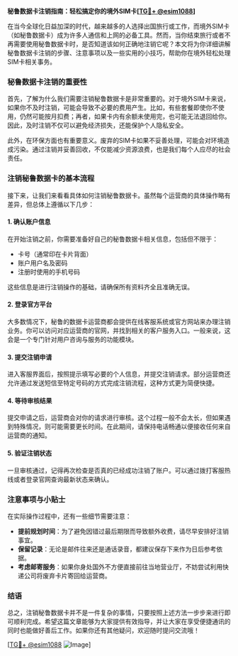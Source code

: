 **秘鲁数据卡注销指南：轻松搞定你的境外SIM卡[[TG💪+ @esim1088](https://t.me/s/esim1088)]**

在当今全球化日益加深的时代，越来越多的人选择出国旅行或工作，而境外SIM卡（如秘鲁数据卡）成为许多人通信和上网的必备工具。然而，当你结束旅行或者不再需要使用秘鲁数据卡时，是否知道该如何正确地注销它呢？本文将为你详细讲解秘鲁数据卡注销的步骤、注意事项以及一些实用的小技巧，帮助你在境外轻松处理SIM卡相关事务。

### 秘鲁数据卡注销的重要性

首先，了解为什么我们需要注销秘鲁数据卡是非常重要的。对于境外SIM卡来说，如果你不及时注销，可能会导致不必要的费用产生。比如，有些套餐即使你不使用，仍然可能按月扣费；再者，如果卡内有余额未使用完，也可能无法退回给你。因此，及时注销不仅可以避免经济损失，还能保护个人隐私安全。

此外，在环保方面也有重要意义。废弃的SIM卡如果不妥善处理，可能会对环境造成污染。通过注销并妥善回收，不仅能减少资源浪费，也是我们每个人应尽的社会责任。

### 注销秘鲁数据卡的基本流程

接下来，让我们来看看具体如何注销秘鲁数据卡。虽然每个运营商的具体操作略有差异，但总体上遵循以下几步：

#### 1. 确认账户信息
在开始注销之前，你需要准备好自己的秘鲁数据卡相关信息，包括但不限于：
- 卡号（通常印在卡片背面）
- 账户用户名及密码
- 注册时使用的手机号码

这些信息是进行注销操作的基础，请确保所有资料齐全且准确无误。

#### 2. 登录官方平台
大多数情况下，秘鲁的数据卡运营商都会提供在线客服系统或官方网站来办理注销业务。你可以访问对应运营商的官网，并找到相关的客户服务入口。一般来说，这会是一个专门针对用户咨询与服务的功能模块。

#### 3. 提交注销申请
进入客服界面后，按照提示填写必要的个人信息，并提交注销请求。部分运营商还允许通过发送短信至特定号码的方式完成注销流程，这种方式更为简便快捷。

#### 4. 等待审核结果
提交申请之后，运营商会对你的请求进行审核。这个过程一般不会太长，但如果遇到特殊情况，则可能需要更长时间。在此期间，请保持电话畅通以便接收任何来自运营商的通知。

#### 5. 验证注销状态
一旦审核通过，记得再次检查是否真的已经成功注销了账户。可以通过拨打客服热线或者登录官网查询最新状态来确认。

### 注意事项与小贴士

在实际操作过程中，还有一些细节需要注意：

- **提前规划时间**：为了避免因错过最后期限而导致额外收费，请尽早安排好注销事宜。
- **保留记录**：无论是邮件往来还是通话录音，都建议保存下来作为日后参考依据。
- **考虑邮寄服务**：如果你身处国外不方便直接前往当地营业厅，不妨尝试利用快递公司将废弃卡片寄回给运营商。

### 结语

总之，注销秘鲁数据卡并不是一件复杂的事情，只要按照上述方法一步步来进行即可顺利完成。希望这篇文章能够为大家提供有效指导，并让大家在享受便捷通讯的同时也能做好善后工作。如果你还有其他疑问，欢迎随时提问交流哦！

[[TG💪+ @esim1088](https://t.me/s/esim1088) ![Image](https://i.postimg.cc/4NQfJmqS/Snipaste-2025-05-13-00-14-12.png)]